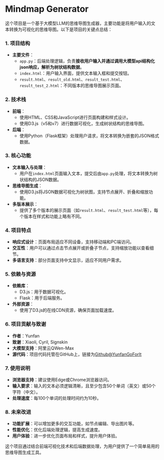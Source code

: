 # Mindmap Generator
这个项目是一个基于大模型LLM的思维导图生成器，主要功能是将用户输入的文本转换为可视化的思维导图。以下是项目的关键点总结：

### 1. **项目结构**
- **主要文件**：
  - `app.py`：后端处理逻辑，负责**接收用户输入并通过调用大模型api结构化json响应，解析为树状结构数据**。
  - `index.html`：用户输入界面，提供文本输入框和提交按钮。
  - `result.html`、`result_old.html`、`result_test.html`、`result_test_2.html`：不同版本的思维导图展示页面。

### 2. **技术栈**
- **前端**：
  - 使用HTML、CSS和JavaScript进行页面构建和样式设计。
  - 使用D3.js（v5和v7）进行数据可视化，生成树状结构的思维导图。
- **后端**：
  - 使用Python（Flask框架）处理用户请求，将文本转换为嵌套的JSON格式数据。

### 3. **核心功能**
- **文本输入与处理**：
  - 用户在`index.html`页面输入文本，提交后由`app.py`处理，将文本转换为树状结构的JSON数据。
- **思维导图生成**：
  - 使用D3.js将JSON数据可视化为树状图，支持节点展开、折叠和缩放功能。
- **多版本展示**：
  - 提供了多个版本的展示页面（如`result.html`、`result_test.html`等），每个版本在样式和功能上略有不同。

### 4. **项目特点**
- **响应式设计**：页面布局适应不同设备，支持移动端和PC端访问。
- **交互性**：用户可以通过点击节点展开或折叠子节点，支持缩放功能以查看细节。
- **多语言支持**：部分页面支持中文显示，适应不同用户需求。

### 5. **依赖与资源**
- **依赖库**：
  - D3.js：用于数据可视化。
  - Flask：用于后端服务。
- **外部资源**：
  - 使用了D3.js的在线CDN资源，确保页面加载速度。

### 6. **项目贡献与致谢**
- **作者**：Yunfan
- **致谢**：Xiaoli, Cyril, Signskin
- **大模型支持**：阿里云QWen-Max
- **源代码**：项目代码托管在GitHub上，链接为[Github@YunfanGoForIt](https://github.com/YunfanGoForIt/mindmap_generator/tree/main)

### 7. **使用说明**
- **浏览器支持**：建议使用Edge或Chrome浏览器访问。
- **输入要求**：输入的文本必须逻辑清晰，且至少包含50个单词（英文）或50个字符（中文）。
- **处理速度**：每100个单词的处理时间约为10秒。

### 8. **未来改进**
- **功能扩展**：可以增加更多的交互功能，如节点编辑、导出图片等。
- **性能优化**：优化后端处理逻辑，提高生成速度。
- **用户体验**：进一步优化页面布局和样式，提升用户体验。

这个项目通过结合前端可视化技术和后端数据处理，为用户提供了一个简单易用的思维导图生成工具。
